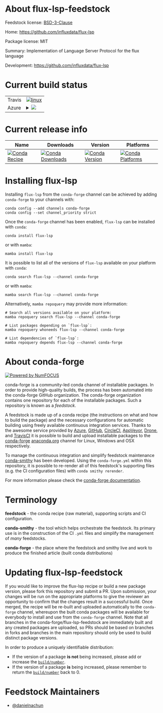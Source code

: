 About flux-lsp-feedstock
========================

Feedstock license: [BSD-3-Clause](https://github.com/conda-forge/flux-lsp-feedstock/blob/main/LICENSE.txt)

Home: https://github.com/influxdata/flux-lsp

Package license: MIT

Summary: Implementation of Language Server Protocol for the flux language

Development: https://github.com/influxdata/flux-lsp

Current build status
====================


<table><tr>
    <td>Travis</td>
    <td>
      <a href="https://app.travis-ci.com/conda-forge/flux-lsp-feedstock">
        <img alt="linux" src="https://img.shields.io/travis/com/conda-forge/flux-lsp-feedstock/main.svg?label=Linux">
      </a>
    </td>
  </tr>
    
  <tr>
    <td>Azure</td>
    <td>
      <details>
        <summary>
          <a href="https://dev.azure.com/conda-forge/feedstock-builds/_build/latest?definitionId=23681&branchName=main">
            <img src="https://dev.azure.com/conda-forge/feedstock-builds/_apis/build/status/flux-lsp-feedstock?branchName=main">
          </a>
        </summary>
        <table>
          <thead><tr><th>Variant</th><th>Status</th></tr></thead>
          <tbody><tr>
              <td>linux_64</td>
              <td>
                <a href="https://dev.azure.com/conda-forge/feedstock-builds/_build/latest?definitionId=23681&branchName=main">
                  <img src="https://dev.azure.com/conda-forge/feedstock-builds/_apis/build/status/flux-lsp-feedstock?branchName=main&jobName=linux&configuration=linux%20linux_64_" alt="variant">
                </a>
              </td>
            </tr><tr>
              <td>linux_aarch64</td>
              <td>
                <a href="https://dev.azure.com/conda-forge/feedstock-builds/_build/latest?definitionId=23681&branchName=main">
                  <img src="https://dev.azure.com/conda-forge/feedstock-builds/_apis/build/status/flux-lsp-feedstock?branchName=main&jobName=linux&configuration=linux%20linux_aarch64_" alt="variant">
                </a>
              </td>
            </tr><tr>
              <td>linux_ppc64le</td>
              <td>
                <a href="https://dev.azure.com/conda-forge/feedstock-builds/_build/latest?definitionId=23681&branchName=main">
                  <img src="https://dev.azure.com/conda-forge/feedstock-builds/_apis/build/status/flux-lsp-feedstock?branchName=main&jobName=linux&configuration=linux%20linux_ppc64le_" alt="variant">
                </a>
              </td>
            </tr><tr>
              <td>osx_64</td>
              <td>
                <a href="https://dev.azure.com/conda-forge/feedstock-builds/_build/latest?definitionId=23681&branchName=main">
                  <img src="https://dev.azure.com/conda-forge/feedstock-builds/_apis/build/status/flux-lsp-feedstock?branchName=main&jobName=osx&configuration=osx%20osx_64_" alt="variant">
                </a>
              </td>
            </tr><tr>
              <td>osx_arm64</td>
              <td>
                <a href="https://dev.azure.com/conda-forge/feedstock-builds/_build/latest?definitionId=23681&branchName=main">
                  <img src="https://dev.azure.com/conda-forge/feedstock-builds/_apis/build/status/flux-lsp-feedstock?branchName=main&jobName=osx&configuration=osx%20osx_arm64_" alt="variant">
                </a>
              </td>
            </tr>
          </tbody>
        </table>
      </details>
    </td>
  </tr>
</table>

Current release info
====================

| Name | Downloads | Version | Platforms |
| --- | --- | --- | --- |
| [![Conda Recipe](https://img.shields.io/badge/recipe-flux--lsp-green.svg)](https://anaconda.org/conda-forge/flux-lsp) | [![Conda Downloads](https://img.shields.io/conda/dn/conda-forge/flux-lsp.svg)](https://anaconda.org/conda-forge/flux-lsp) | [![Conda Version](https://img.shields.io/conda/vn/conda-forge/flux-lsp.svg)](https://anaconda.org/conda-forge/flux-lsp) | [![Conda Platforms](https://img.shields.io/conda/pn/conda-forge/flux-lsp.svg)](https://anaconda.org/conda-forge/flux-lsp) |

Installing flux-lsp
===================

Installing `flux-lsp` from the `conda-forge` channel can be achieved by adding `conda-forge` to your channels with:

```
conda config --add channels conda-forge
conda config --set channel_priority strict
```

Once the `conda-forge` channel has been enabled, `flux-lsp` can be installed with `conda`:

```
conda install flux-lsp
```

or with `mamba`:

```
mamba install flux-lsp
```

It is possible to list all of the versions of `flux-lsp` available on your platform with `conda`:

```
conda search flux-lsp --channel conda-forge
```

or with `mamba`:

```
mamba search flux-lsp --channel conda-forge
```

Alternatively, `mamba repoquery` may provide more information:

```
# Search all versions available on your platform:
mamba repoquery search flux-lsp --channel conda-forge

# List packages depending on `flux-lsp`:
mamba repoquery whoneeds flux-lsp --channel conda-forge

# List dependencies of `flux-lsp`:
mamba repoquery depends flux-lsp --channel conda-forge
```


About conda-forge
=================

[![Powered by
NumFOCUS](https://img.shields.io/badge/powered%20by-NumFOCUS-orange.svg?style=flat&colorA=E1523D&colorB=007D8A)](https://numfocus.org)

conda-forge is a community-led conda channel of installable packages.
In order to provide high-quality builds, the process has been automated into the
conda-forge GitHub organization. The conda-forge organization contains one repository
for each of the installable packages. Such a repository is known as a *feedstock*.

A feedstock is made up of a conda recipe (the instructions on what and how to build
the package) and the necessary configurations for automatic building using freely
available continuous integration services. Thanks to the awesome service provided by
[Azure](https://azure.microsoft.com/en-us/services/devops/), [GitHub](https://github.com/),
[CircleCI](https://circleci.com/), [AppVeyor](https://www.appveyor.com/),
[Drone](https://cloud.drone.io/welcome), and [TravisCI](https://travis-ci.com/)
it is possible to build and upload installable packages to the
[conda-forge](https://anaconda.org/conda-forge) [anaconda.org](https://anaconda.org/)
channel for Linux, Windows and OSX respectively.

To manage the continuous integration and simplify feedstock maintenance
[conda-smithy](https://github.com/conda-forge/conda-smithy) has been developed.
Using the ``conda-forge.yml`` within this repository, it is possible to re-render all of
this feedstock's supporting files (e.g. the CI configuration files) with ``conda smithy rerender``.

For more information please check the [conda-forge documentation](https://conda-forge.org/docs/).

Terminology
===========

**feedstock** - the conda recipe (raw material), supporting scripts and CI configuration.

**conda-smithy** - the tool which helps orchestrate the feedstock.
                   Its primary use is in the construction of the CI ``.yml`` files
                   and simplify the management of *many* feedstocks.

**conda-forge** - the place where the feedstock and smithy live and work to
                  produce the finished article (built conda distributions)


Updating flux-lsp-feedstock
===========================

If you would like to improve the flux-lsp recipe or build a new
package version, please fork this repository and submit a PR. Upon submission,
your changes will be run on the appropriate platforms to give the reviewer an
opportunity to confirm that the changes result in a successful build. Once
merged, the recipe will be re-built and uploaded automatically to the
`conda-forge` channel, whereupon the built conda packages will be available for
everybody to install and use from the `conda-forge` channel.
Note that all branches in the conda-forge/flux-lsp-feedstock are
immediately built and any created packages are uploaded, so PRs should be based
on branches in forks and branches in the main repository should only be used to
build distinct package versions.

In order to produce a uniquely identifiable distribution:
 * If the version of a package **is not** being increased, please add or increase
   the [``build/number``](https://docs.conda.io/projects/conda-build/en/latest/resources/define-metadata.html#build-number-and-string).
 * If the version of a package **is** being increased, please remember to return
   the [``build/number``](https://docs.conda.io/projects/conda-build/en/latest/resources/define-metadata.html#build-number-and-string)
   back to 0.

Feedstock Maintainers
=====================

* [@danielnachun](https://github.com/danielnachun/)

